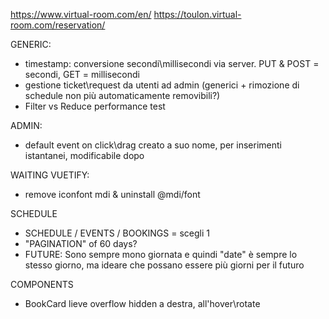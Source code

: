 https://www.virtual-room.com/en/
https://toulon.virtual-room.com/reservation/


GENERIC: 
 - timestamp: conversione secondi\millisecondi via server. PUT & POST = secondi, GET = millisecondi
 - gestione ticket\request da utenti ad admin (generici + rimozione di schedule non più automaticamente removibili?)
 - Filter vs Reduce performance test

ADMIN:
 - default event on click\drag creato a suo nome, per inserimenti istantanei, modificabile dopo

WAITING VUETIFY:
 - remove iconfont mdi & uninstall @mdi/font

SCHEDULE
 - SCHEDULE / EVENTS / BOOKINGS = scegli 1
 - "PAGINATION" of 60 days?
 - FUTURE: Sono sempre mono giornata e quindi "date" è sempre lo stesso giorno, ma ideare che possano essere più giorni per il futuro


COMPONENTS
 - BookCard lieve overflow hidden a destra, all'hover\rotate